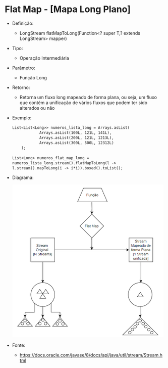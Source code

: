 # Flat Map - [Mapa Long Plano]

- Definição: 
    - LongStream flatMapToLong(Function<? super T,? extends LongStream> mapper)

- Tipo: 
    - Operação Intermediária

- Parâmetro:
    - Função Long

- Retorno:
    - Retorna um fluxo long mapeado de forma plana, ou seja, um fluxo que contém a unificação de vários fluxos que podem ter sido alterados ou não

- Exemplo: 
    ```
	List<List<Long>> numeros_lista_long = Arrays.asList(
				Arrays.asList(100L, 121L, 141L),
				Arrays.asList(200L, 121L, 1213L),
				Arrays.asList(300L, 500L, 12312L)
		);

	List<Long> numeros_flat_map_long = numeros_lista_long.stream().flatMapToLong(l -> l.stream().mapToLong(i -> i*i)).boxed().toList();
    ```

- Diagrama:

    ![Flat Map](../images/05_flat_map.png)

- Fonte: 
    - https://docs.oracle.com/javase/8/docs/api/java/util/stream/Stream.html